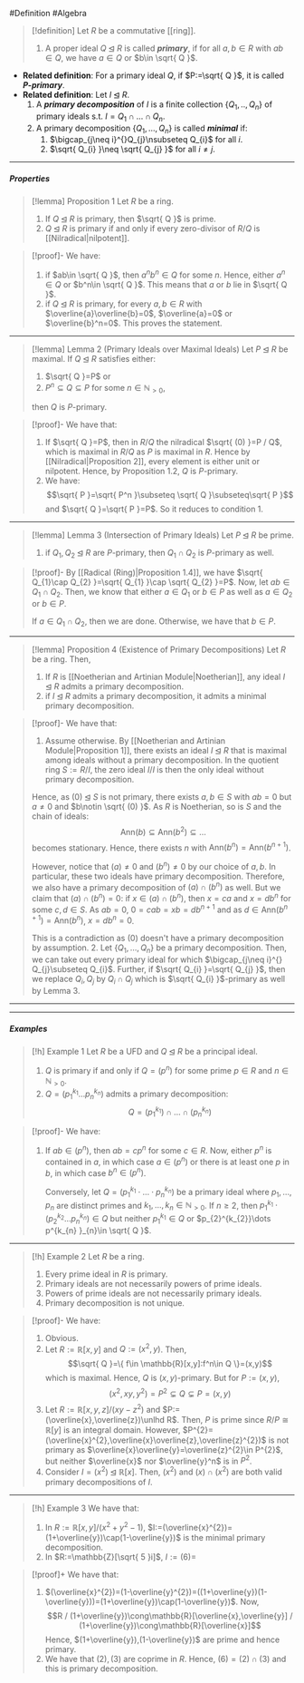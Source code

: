 #Definition #Algebra 

> [!definition]
> Let $R$ be a commutative [[ring]]. 
> 1. A proper ideal $Q\unlhd R$ is called ***primary***, if for all $a,b\in R$ with $ab\in Q$, we have $a\in Q$ or $b\in \sqrt{ Q }$. 
- **Related definition**: For a primary ideal $Q$, if $P:=\sqrt{ Q }$, it is called ***$P$-primary***.
- **Related definition**: Let $I\unlhd R$. 
	1. A ***primary decomposition*** of $I$ is a finite collection $\{ Q_{1},..,Q_{n} \}$ of primary ideals s.t. $I=Q_{1}\cap\dots \cap Q_{n}$.
	2. A primary decomposition $\{ Q_{1},\dots,Q_{n} \}$ is called ***minimal*** if:
		1. $\bigcap_{j\neq i}^{}Q_{j}\nsubseteq Q_{i}$ for all $i$.
		2. $\sqrt{ Q_{i} }\neq \sqrt{ Q_{j} }$ for all $i\neq j$.
---
##### Properties
> [!lemma] Proposition 1
> Let $R$ be a ring. 
> 1. If $Q\unlhd R$ is primary, then $\sqrt{ Q }$ is prime.
> 2. $Q\unlhd R$ is primary if and only if every zero-divisor of $R / Q$ is [[Nilradical|nilpotent]]. 

> [!proof]-
> We have:
> 1. if $ab\in \sqrt{ Q }$, then $a^nb^n\in Q$ for some $n$. Hence, either $a^n\in Q$ or $b^n\in \sqrt{ Q }$. This means that $a$ or $b$ lie in $\sqrt{ Q }$. 
> 2. if $Q\unlhd R$ is primary, for every $a,b\in R$ with $\overline{a}\overline{b}=0$, $\overline{a}=0$ or $\overline{b}^n=0$. This proves the statement.
---
> [!lemma] Lemma 2 (Primary Ideals over Maximal Ideals)
> Let $P\unlhd R$ be maximal. If $Q\unlhd R$ satisfies either:
> 1. $\sqrt{ Q }=P$ or
> 2. $P^n\subseteq Q\subseteq P$ for some $n\in \mathbb{N}_{>0}$,
> 
> then $Q$ is $P$-primary.

> [!proof]-
> We have that:
> 1. If $\sqrt{ Q }=P$, then in $R / Q$ the nilradical $\sqrt{ (0) }=P / Q$, which is maximal in $R / Q$ as $P$ is maximal in $R$. Hence by [[Nilradical|Proposition 2]], every element is either unit or nilpotent. Hence, by Proposition 1.2, $Q$ is $P$-primary.
> 2. We have: $$\sqrt{ P }=\sqrt{ P^n }\subseteq \sqrt{ Q }\subseteq\sqrt{ P }$$and $\sqrt{ Q }=\sqrt{ P }=P$. So it reduces to condition 1. 
---
> [!lemma] Lemma 3 (Intersection of Primary Ideals)
> Let $P\unlhd R$ be prime. 
> 1. if $Q_{1},Q_{2}\unlhd R$ are $P$-primary, then $Q_{1}\cap Q_{2}$ is $P$-primary as well.

> [!proof]-
> By [[Radical (Ring)|Proposition 1.4]], we have $\sqrt{ Q_{1}\cap Q_{2} }=\sqrt{ Q_{1} }\cap \sqrt{ Q_{2} }=P$. Now, let $ab\in Q_{1}\cap Q_{2}$. Then, we know that either $a\in Q_{1}$ or $b\in P$ as well as $a\in Q_{2}$ or $b\in P$. 
> 
> If $a\in Q_{1}\cap Q_{2}$, then we are done. Otherwise, we have that $b\in P$.
---
> [!lemma] Proposition 4 (Existence of Primary Decompositions)
> Let $R$ be a ring. Then,
> 1. If $R$ is [[Noetherian and Artinian Module|Noetherian]], any ideal $I\unlhd R$ admits a primary decomposition.
> 2. if $I\unlhd R$ admits a primary decomposition, it admits a minimal primary decomposition.

> [!proof]-
> We have that:
> 1. Assume otherwise. By [[Noetherian and Artinian Module|Proposition 1]], there exists an ideal $I\unlhd R$ that is maximal among ideals without a primary decomposition. In the quotient ring $S:= R /I$, the zero ideal $I / I$ is then the only ideal without primary decomposition.
> 	
> 	Hence, as $(0)\unlhd S$ is not primary, there exists $a,b\in S$ with $ab=0$ but $a\neq 0$ and $b\notin \sqrt{ (0) }$. As $R$ is Noetherian, so is $S$ and the chain of ideals: $$\text{Ann}(b)\subseteq \text{Ann}(b ^{2})\subseteq\dots$$becomes stationary. Hence, there exists $n$ with $\text{Ann}(b^n)=\text{Ann}(b^{n+1})$. 
> 
> 	However, notice that $(a)\neq 0$ and $(b^n)\neq 0$ by our choice of $a,b$. In particular, these two ideals have primary decomposition. Therefore, we also have a primary decomposition of $(a)\cap(b^n)$ as well. But we claim that $(a)\cap(b^n)=0$: if $x\in(a)\cap(b^n)$, then $x=ca$ and $x=db^n$ for some $c,d\in S$. As $ab=0$, $0=cab=xb=db^{n+1}$ and as $d\in \text{Ann}(b^{n+1})=\text{Ann}(b^n)$, $x=db^n=0$. 
> 
> 	This is a contradiction as $(0)$ doesn't have a primary decomposition by assumption.
> 2. Let $\{ Q_{1},\dots,Q_n \}$ be a primary decomposition. Then, we can take out every primary ideal for which $\bigcap_{j\neq i}^{} Q_{j}\subseteq Q_{i}$. Further, if $\sqrt{ Q_{i} }=\sqrt{ Q_{j} }$, then we replace $Q_{i},Q_{j}$ by $Q_{i}\cap Q_{j}$ which is $\sqrt{ Q_{i} }$-primary as well by Lemma 3.
---

---
##### Examples
> [!h] Example 1
> Let $R$ be a UFD and $Q\unlhd R$ be a principal ideal. 
> 1. $Q$ is primary if and only if $Q=(p^n)$ for some prime $p\in R$ and $n\in \mathbb{N}_{> 0}$.
> 2. $Q=(p_{1}^{k_{1}}\dots p_{n}^{k_{n}})$ admits a primary decomposition: $$Q=(p_{1}^{k_{1}})\cap\dots \cap(p_{n}^{k_{n}})$$

> [!proof]-
> We have:
> 1. If $ab\in (p^n)$, then $ab=cp^n$ for some $c\in R$. Now, either $p^n$ is contained in $a$, in which case $a\in(p^n)$ or there is at least one $p$ in $b$, in which case $b^n\in (p^n)$. 
>    
>    Conversely, let $Q=(p^{k_{1}}_{1}\cdot\dots \cdot p^{k_{n}}_{n})$ be a primary ideal where $p_{1},\dots,p_{n}$ are distinct primes and $k_{1},\dots,k_{n}\in \mathbb{N}_{> 0}$. If $n\geq 2$, then $p^{k_{1}}_{1}\cdot(p_{2}^{k_{2}}\dots p^{k_{n} }_{n})\in Q$ but neither $p^{k_{1}}_{1}\in Q$ or $p_{2}^{k_{2}}\dots p^{k_{n} }_{n}\in \sqrt{ Q }$.

---
> [!h] Example 2
> Let $R$ be a ring.
> 1. Every prime ideal in $R$ is primary.
> 2. Primary ideals are not necessarily powers of prime ideals.
> 3. Powers of prime ideals are not necessarily primary ideals.
> 4. Primary decomposition is not unique.


> [!proof]-
> We have:
> 1. Obvious.
> 2. Let $R:= \mathbb{R}[x,y]$ and $Q:=(x^{2},y)$. Then, $$\sqrt{ Q }=\{ f\in \mathbb{R}[x,y]:f^n\in Q \}=(x,y)$$which is maximal. Hence, $Q$ is $(x,y)$-primary. But for $P:=(x,y)$, $$(x^{2},xy,y^{2})=P^{2}\subsetneq Q\subsetneq P= (x,y)$$
> 3. Let $R:=\mathbb{R}[x,y,z] / (xy-z^{2})$ and $P:=(\overline{x},\overline{z})\unlhd R$. Then, $P$ is prime since $R / P\cong \mathbb{R}[y]$ is an integral domain. However, $P^{2}=(\overline{x}^{2},\overline{x}\overline{z},\overline{z}^{2})$ is not primary as $\overline{x}\overline{y}=\overline{z}^{2}\in P^{2}$, but neither $\overline{x}$ nor $\overline{y}^n$ is in $P^{2}$.
> 4. Consider $I=(x^{2})\unlhd \mathbb{R}[x]$. Then, $(x^{2})$ and $(x)\cap(x^{2})$ are both valid primary decompositions of $I$.
---
> [!h] Example 3
> We have that:
> 1. In $R:=\mathbb{R}[x,y] / (x^{2}+y^{2}-1)$, $I:=(\overline{x}^{2})=(1+\overline{y})\cap(1-\overline{y})$ is the minimal primary decomposition.
> 2. In $R:=\mathbb{Z}[\sqrt{ 5 }i]$, $I:=(6)=$ 

> [!proof]+
> We have that:
> 1. $(\overline{x}^{2})=(1-\overline{y}^{2})=((1+\overline{y})(1-\overline{y}))=(1+\overline{y})\cap(1-\overline{y})$. Now, $$R / (1+\overline{y})\cong\mathbb{R}[\overline{x},\overline{y}] / (1+\overline{y})\cong\mathbb{R}[\overline{x}]$$Hence, $(1+\overline{y}),(1-\overline{y})$ are prime and hence primary.
> 2. We have that $(2),(3)$ are coprime in $R$. Hence, $(6)=(2)\cap(3)$ and this is primary decomposition. 